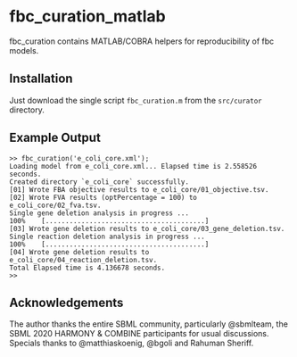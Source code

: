 # fbc_curation_matlab
fbc_curation contains MATLAB/COBRA helpers for reproducibility of fbc models.

## Installation
Just download the single script `fbc_curation.m` from the `src/curator` directory.

## Example Output
```
>> fbc_curation('e_coli_core.xml');
Loading model from e_coli_core.xml... Elapsed time is 2.558526 seconds.
Created directory `e_coli_core` successfully.
[01] Wrote FBA objective results to e_coli_core/01_objective.tsv.
[02] Wrote FVA results (optPercentage = 100) to e_coli_core/02_fva.tsv.
Single gene deletion analysis in progress ...
100%    [........................................]
[03] Wrote gene deletion results to e_coli_core/03_gene_deletion.tsv.
Single reaction deletion analysis in progress ...
100%    [........................................]
[04] Wrote gene deletion results to e_coli_core/04_reaction_deletion.tsv.
Total Elapsed time is 4.136678 seconds.
>> 
```

## Acknowledgements

The author thanks the entire SBML community, particularly @sbmlteam, the SBML 2020 HARMONY & COMBINE participants for usual discussions. Specials thanks to @matthiaskoenig, @bgoli and Rahuman Sheriff.

